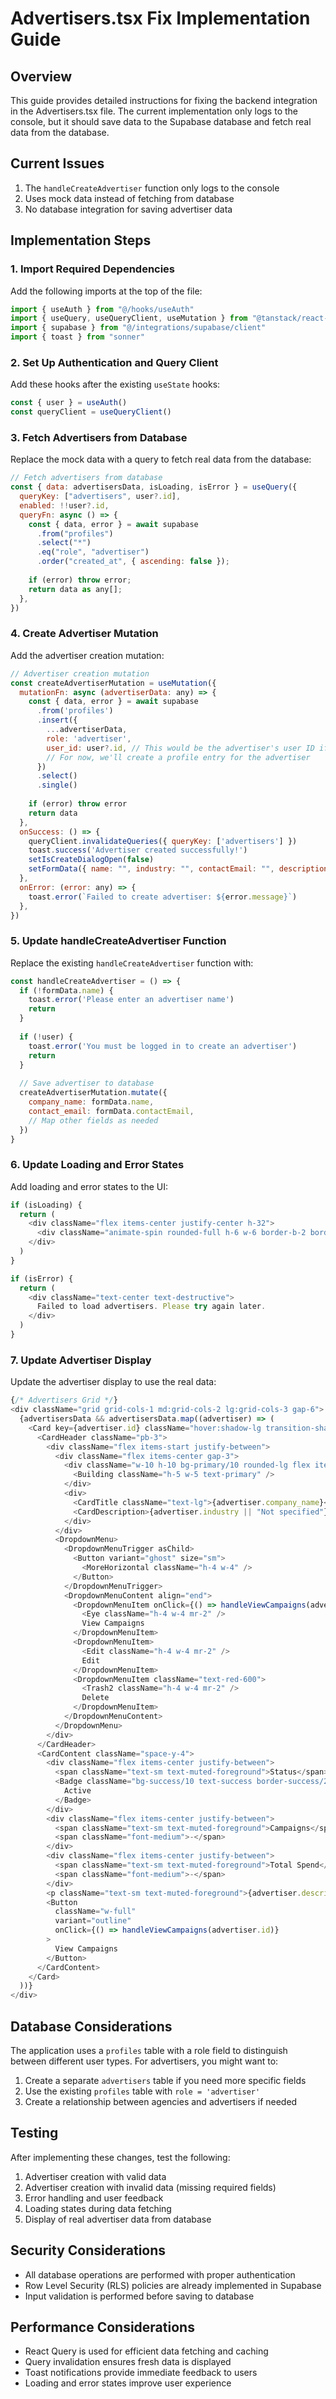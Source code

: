 # Advertisers.tsx Fix Implementation Guide

## Overview

This guide provides detailed instructions for fixing the backend integration in the Advertisers.tsx file. The current implementation only logs to the console, but it should save data to the Supabase database and fetch real data from the database.

## Current Issues

1. The `handleCreateAdvertiser` function only logs to the console
2. Uses mock data instead of fetching from database
3. No database integration for saving advertiser data

## Implementation Steps

### 1. Import Required Dependencies

Add the following imports at the top of the file:

```javascript
import { useAuth } from "@/hooks/useAuth"
import { useQuery, useQueryClient, useMutation } from "@tanstack/react-query"
import { supabase } from "@/integrations/supabase/client"
import { toast } from "sonner"
```

### 2. Set Up Authentication and Query Client

Add these hooks after the existing `useState` hooks:

```javascript
const { user } = useAuth()
const queryClient = useQueryClient()
```

### 3. Fetch Advertisers from Database

Replace the mock data with a query to fetch real data from the database:

```javascript
// Fetch advertisers from database
const { data: advertisersData, isLoading, isError } = useQuery({
  queryKey: ["advertisers", user?.id],
  enabled: !!user?.id,
  queryFn: async () => {
    const { data, error } = await supabase
      .from("profiles")
      .select("*")
      .eq("role", "advertiser")
      .order("created_at", { ascending: false });
    
    if (error) throw error;
    return data as any[];
  },
})
```

### 4. Create Advertiser Mutation

Add the advertiser creation mutation:

```javascript
// Advertiser creation mutation
const createAdvertiserMutation = useMutation({
  mutationFn: async (advertiserData: any) => {
    const { data, error } = await supabase
      .from('profiles')
      .insert({
        ...advertiserData,
        role: 'advertiser',
        user_id: user?.id, // This would be the advertiser's user ID if they have one
        // For now, we'll create a profile entry for the advertiser
      })
      .select()
      .single()
    
    if (error) throw error
    return data
  },
  onSuccess: () => {
    queryClient.invalidateQueries({ queryKey: ['advertisers'] })
    toast.success('Advertiser created successfully!')
    setIsCreateDialogOpen(false)
    setFormData({ name: "", industry: "", contactEmail: "", description: "" })
  },
  onError: (error: any) => {
    toast.error(`Failed to create advertiser: ${error.message}`)
  },
})
```

### 5. Update handleCreateAdvertiser Function

Replace the existing `handleCreateAdvertiser` function with:

```javascript
const handleCreateAdvertiser = () => {
  if (!formData.name) {
    toast.error('Please enter an advertiser name')
    return
  }
  
  if (!user) {
    toast.error('You must be logged in to create an advertiser')
    return
  }
  
  // Save advertiser to database
  createAdvertiserMutation.mutate({
    company_name: formData.name,
    contact_email: formData.contactEmail,
    // Map other fields as needed
  })
}
```

### 6. Update Loading and Error States

Add loading and error states to the UI:

```javascript
if (isLoading) {
  return (
    <div className="flex items-center justify-center h-32">
      <div className="animate-spin rounded-full h-6 w-6 border-b-2 border-primary"></div>
    </div>
  )
}

if (isError) {
  return (
    <div className="text-center text-destructive">
      Failed to load advertisers. Please try again later.
    </div>
  )
}
```

### 7. Update Advertiser Display

Update the advertiser display to use the real data:

```javascript
{/* Advertisers Grid */}
<div className="grid grid-cols-1 md:grid-cols-2 lg:grid-cols-3 gap-6">
  {advertisersData && advertisersData.map((advertiser) => (
    <Card key={advertiser.id} className="hover:shadow-lg transition-shadow">
      <CardHeader className="pb-3">
        <div className="flex items-start justify-between">
          <div className="flex items-center gap-3">
            <div className="w-10 h-10 bg-primary/10 rounded-lg flex items-center justify-center">
              <Building className="h-5 w-5 text-primary" />
            </div>
            <div>
              <CardTitle className="text-lg">{advertiser.company_name}</CardTitle>
              <CardDescription>{advertiser.industry || "Not specified"}</CardDescription>
            </div>
          </div>
          <DropdownMenu>
            <DropdownMenuTrigger asChild>
              <Button variant="ghost" size="sm">
                <MoreHorizontal className="h-4 w-4" />
              </Button>
            </DropdownMenuTrigger>
            <DropdownMenuContent align="end">
              <DropdownMenuItem onClick={() => handleViewCampaigns(advertiser.id)}>
                <Eye className="h-4 w-4 mr-2" />
                View Campaigns
              </DropdownMenuItem>
              <DropdownMenuItem>
                <Edit className="h-4 w-4 mr-2" />
                Edit
              </DropdownMenuItem>
              <DropdownMenuItem className="text-red-600">
                <Trash2 className="h-4 w-4 mr-2" />
                Delete
              </DropdownMenuItem>
            </DropdownMenuContent>
          </DropdownMenu>
        </div>
      </CardHeader>
      <CardContent className="space-y-4">
        <div className="flex items-center justify-between">
          <span className="text-sm text-muted-foreground">Status</span>
          <Badge className="bg-success/10 text-success border-success/20">
            Active
          </Badge>
        </div>
        <div className="flex items-center justify-between">
          <span className="text-sm text-muted-foreground">Campaigns</span>
          <span className="font-medium">-</span>
        </div>
        <div className="flex items-center justify-between">
          <span className="text-sm text-muted-foreground">Total Spend</span>
          <span className="font-medium">-</span>
        </div>
        <p className="text-sm text-muted-foreground">{advertiser.description || "No description provided"}</p>
        <Button 
          className="w-full" 
          variant="outline"
          onClick={() => handleViewCampaigns(advertiser.id)}
        >
          View Campaigns
        </Button>
      </CardContent>
    </Card>
  ))}
</div>
```

## Database Considerations

The application uses a `profiles` table with a role field to distinguish between different user types. For advertisers, you might want to:

1. Create a separate `advertisers` table if you need more specific fields
2. Use the existing `profiles` table with `role = 'advertiser'`
3. Create a relationship between agencies and advertisers if needed

## Testing

After implementing these changes, test the following:

1. Advertiser creation with valid data
2. Advertiser creation with invalid data (missing required fields)
3. Error handling and user feedback
4. Loading states during data fetching
5. Display of real advertiser data from database

## Security Considerations

- All database operations are performed with proper authentication
- Row Level Security (RLS) policies are already implemented in Supabase
- Input validation is performed before saving to database

## Performance Considerations

- React Query is used for efficient data fetching and caching
- Query invalidation ensures fresh data is displayed
- Toast notifications provide immediate feedback to users
- Loading and error states improve user experience